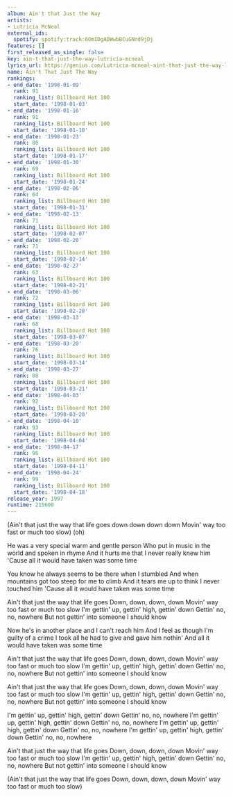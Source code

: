 ```yaml
---
album: Ain't that Just the Way
artists:
- Lutricia McNeal
external_ids:
  spotify: spotify:track:6OmIDgADWwbBCuGNnd9jDj
features: []
first_released_as_single: false
key: ain-t-that-just-the-way-lutricia-mcneal
lyrics_url: https://genius.com/Lutricia-mcneal-aint-that-just-the-way-lyrics
name: Ain't That Just The Way
rankings:
- end_date: '1998-01-09'
  rank: 91
  ranking_list: Billboard Hot 100
  start_date: '1998-01-03'
- end_date: '1998-01-16'
  rank: 91
  ranking_list: Billboard Hot 100
  start_date: '1998-01-10'
- end_date: '1998-01-23'
  rank: 80
  ranking_list: Billboard Hot 100
  start_date: '1998-01-17'
- end_date: '1998-01-30'
  rank: 69
  ranking_list: Billboard Hot 100
  start_date: '1998-01-24'
- end_date: '1998-02-06'
  rank: 64
  ranking_list: Billboard Hot 100
  start_date: '1998-01-31'
- end_date: '1998-02-13'
  rank: 71
  ranking_list: Billboard Hot 100
  start_date: '1998-02-07'
- end_date: '1998-02-20'
  rank: 71
  ranking_list: Billboard Hot 100
  start_date: '1998-02-14'
- end_date: '1998-02-27'
  rank: 63
  ranking_list: Billboard Hot 100
  start_date: '1998-02-21'
- end_date: '1998-03-06'
  rank: 72
  ranking_list: Billboard Hot 100
  start_date: '1998-02-28'
- end_date: '1998-03-13'
  rank: 68
  ranking_list: Billboard Hot 100
  start_date: '1998-03-07'
- end_date: '1998-03-20'
  rank: 76
  ranking_list: Billboard Hot 100
  start_date: '1998-03-14'
- end_date: '1998-03-27'
  rank: 88
  ranking_list: Billboard Hot 100
  start_date: '1998-03-21'
- end_date: '1998-04-03'
  rank: 92
  ranking_list: Billboard Hot 100
  start_date: '1998-03-28'
- end_date: '1998-04-10'
  rank: 93
  ranking_list: Billboard Hot 100
  start_date: '1998-04-04'
- end_date: '1998-04-17'
  rank: 96
  ranking_list: Billboard Hot 100
  start_date: '1998-04-11'
- end_date: '1998-04-24'
  rank: 99
  ranking_list: Billboard Hot 100
  start_date: '1998-04-18'
release_year: 1997
runtime: 215600
---
```

(Ain't that just the way that life goes down down down down
Movin' way too fast or much too slow)
(oh)

He was a very special warm and gentle person
Who put in music in the world and spoken in rhyme
And it hurts me that I never really knew him
'Cause all it would have taken was some time

You know he always seems to be there when I stumbled
And when mountains got too steep for me to climb
And it tears me up to think I never touched him
'Cause all it would have taken was some time

Ain't that just the way that life goes
Down, down, down, down
Movin' way too fast or much too slow
I'm gettin' up, gettin' high, gettin' down
Gettin' no, no, nowhere
But not gettin' into someone I should know

Now he's in another place and I can't reach him
And I feel as though I'm guilty of a crime
I took all he had to give and gave him nothin'
And all it would have taken was some time

Ain't that just the way that life goes
Down, down, down, down
Movin' way too fast or much too slow
I'm gettin' up, gettin' high, gettin' down
Gettin' no, no, nowhere
But not gettin' into someone I should know

Ain't that just the way that life goes
Down, down, down, down
Movin' way too fast or much too slow
I'm gettin' up, gettin' high, gettin' down
Gettin' no, no, nowhere
But not gettin' into someone I should know

I'm gettin' up, gettin' high, gettin' down
Gettin' no, no, nowhere
I'm gettin' up, gettin' high, gettin' down
Gettin' no, no, nowhere
I'm gettin' up, gettin' high, gettin' down
Gettin' no, no, nowhere
I'm gettin' up, gettin' high, gettin' down
Gettin' no, no, nowhere

Ain't that just the way that life goes
Down, down, down, down
Movin' way too fast or much too slow
I'm gettin' up, gettin' high, gettin' down
Gettin' no, no, nowhere
But not gettin' into someone I should know

(Ain't that just the way that life goes
Down, down, down, down
Movin' way too fast or much too slow)
